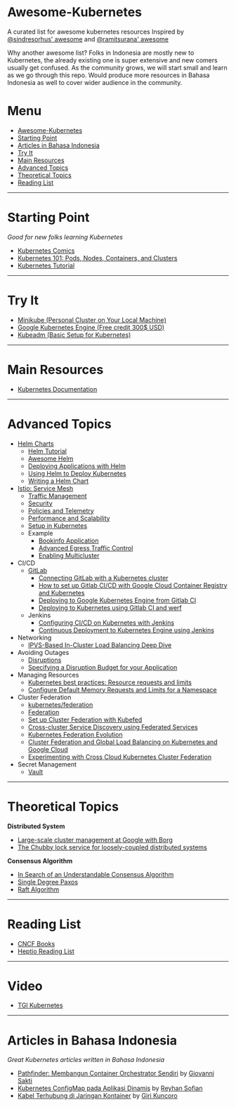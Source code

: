 # Awesome-Kubernetes

A curated list for awesome kubernetes resources
Inspired by [@sindresorhus' awesome](https://github.com/sindresorhus/awesome) and [@ramitsurana' awesome](https://github.com/ramitsurana/awesome-kubernetes)

Why another awesome list? Folks in Indonesia are mostly new to Kubernetes, the already existing one is super extensive and new comers usually get confused. As the community grows, we will start small and learn as we go through this repo. Would produce more resources in Bahasa Indonesia as well to cover wider audience in the community.

# Menu

- [Awesome-Kubernetes](#awesome-kubernetes)
- [Starting Point](#starting-point)
- [Articles in Bahasa Indonesia](#articles-in-bahasa-indonesia)
- [Try It](#try-it)
- [Main Resources](#main-resources)
- [Advanced Topics](#advanced-topics)
- [Theoretical Topics](#theoretical-topics)
- [Reading List](#reading-list)

---

# Starting Point

_Good for new folks learning Kubernetes_

- [Kubernetes Comics](https://cloud.google.com/kubernetes-engine/kubernetes-comic/)
- [Kubernetes 101: Pods, Nodes, Containers, and Clusters](https://medium.com/google-cloud/kubernetes-101-pods-nodes-containers-and-clusters-c1509e409e16)
- [Kubernetes Tutorial](https://kubernetes.io/docs/tutorials/)

---

# Try It

- [Minikube (Personal Cluster on Your Local Machine)](https://kubernetes.io/docs/setup/minikube/)
- [Google Kubernetes Engine (Free credit 300\$ USD)](https://cloud.google.com/free/)
- [Kubeadm (Basic Setup for Kubernetes)](https://labs.play-with-k8s.com)

---

# Main Resources

- [Kubernetes Documentation](https://kubernetes.io/docs/home/)

---

# Advanced Topics

- [Helm Charts](https://helm.sh)
  - [Helm Tutorial](https://github.com/muffin87/helm-tutorial)
  - [Awesome Helm](https://github.com/cdwv/awesome-helm)
  - [Deploying Applications with Helm](https://cloudacademy.com/blog/deploying-kubernetes-applications-with-helm/)
  - [Using Helm to Deploy Kubernetes](https://daemonza.github.io/2017/02/20/using-helm-to-deploy-to-kubernetes/)
  - [Writing a Helm Chart](https://www.influxdata.com/blog/packaged-kubernetes-deployments-writing-helm-chart/)
- [Istio: Service Mesh](https://istio.io/)
  - [Traffic Management](https://istio.io/docs/concepts/traffic-management/)
  - [Security](https://istio.io/docs/concepts/security/)
  - [Policies and Telemetry](https://istio.io/docs/concepts/policies-and-telemetry/)
  - [Performance and Scalability](https://istio.io/docs/concepts/performance-and-scalability/)
  - [Setup in Kubernetes](https://istio.io/docs/setup/kubernetes/)
  - Example
    - [Bookinfo Application](https://istio.io/docs/examples/bookinfo/)
    - [Advanced Egress Traffic Control](https://istio.io/docs/examples/advanced-egress/)
    - [Enabling Multicluster](https://istio.io/docs/examples/multicluster/)
- CI/CD
  - [GitLab](https://about.gitlab.com/solutions/kubernetes/)
    - [Connecting GitLab with a Kubernetes cluster](https://docs.gitlab.com/ee/user/project/clusters/)
    - [How to set up Gitlab CI/CD with Google Cloud Container Registry and Kubernetes](https://medium.com/@davivc/how-to-set-up-gitlab-ci-cd-with-google-cloud-container-registry-and-kubernetes-fa88ab7b1295)
    - [Deploying to Google Kubernetes Engine from Gitlab CI](https://medium.com/john-lewis-software-engineering/deploying-to-google-kubernetes-engine-from-gitlab-ci-feaf51dae0c1)
    - [Deploying to Kubernetes using Gitlab CI and werf](https://werf.io/documentation/guides/gitlab_ci_cd_integration.html)
  - Jenkins
    - [Configuring CI/CD on Kubernetes with Jenkins](https://medium.com/containerum/configuring-ci-cd-on-kubernetes-with-jenkins-89eab7234270)
    - [Continuous Deployment to Kubernetes Engine using Jenkins](https://cloud.google.com/solutions/continuous-delivery-jenkins-kubernetes-engine)
- Networking
  - [IPVS-Based In-Cluster Load Balancing Deep Dive](https://kubernetes.io/blog/2018/07/09/ipvs-based-in-cluster-load-balancing-deep-dive/)
- Avoiding Outages
  - [Disruptions](https://kubernetes.io/docs/concepts/workloads/pods/disruptions/)
  - [Specifying a Disruption Budget for your Application](https://kubernetes.io/docs/tasks/run-application/configure-pdb/)
- Managing Resources
  - [Kubernetes best practices: Resource requests and limits](https://cloud.google.com/blog/products/gcp/kubernetes-best-practices-resource-requests-and-limits)
  - [Configure Default Memory Requests and Limits for a Namespace](https://kubernetes.io/docs/tasks/administer-cluster/manage-resources/)
- Cluster Federation
  - [kubernetes/federation](https://github.com/kubernetes/federation)
  - [Federation](https://kubernetes.io/docs/concepts/cluster-administration/federation/)
  - [Set up Cluster Federation with Kubefed](https://kubernetes.io/docs/tasks/federation/set-up-cluster-federation-kubefed/)
  - [Cross-cluster Service Discovery using Federated Services](https://kubernetes.io/docs/tasks/federation/)
  - [Kubernetes Federation Evolution](https://kubernetes.io/blog/2018/12/12/kubernetes-federation-evolution/)
  - [Cluster Federation and Global Load Balancing on Kubernetes and Google Cloud](https://medium.com/google-cloud/planet-scale-microservices-with-cluster-federation-and-global-load-balancing-on-kubernetes-and-a8e7ef5efa5e)
  - [Experimenting with Cross Cloud Kubernetes Cluster Federation](https://medium.com/google-cloud/experimenting-with-cross-cloud-kubernetes-cluster-federation-dfa99f913d54)
- Secret Management
  - [Vault](https://www.vaultproject.io/)

---

# Theoretical Topics

**Distributed System**

- [Large-scale cluster management at Google with Borg](https://pdos.csail.mit.edu/6.824/papers/borg.pdf)
- [The Chubby lock service for loosely-coupled distributed systems](http://static.googleusercontent.com/media/research.google.com/en//archive/chubby-osdi06.pdf)

**Consensus Algorithm**

- [In Search of an Understandable Consensus Algorithm](web.stanford.edu/~ouster/cgi-bin/papers/raft-atc14)
- [Single Degree Paxos](https://mwhittaker.github.io/blog/single_decree_paxos/)
- [Raft Algorithm](https://ramcloud.stanford.edu/wiki/download/attachments/11370504/raft.pdf)

---

# Reading List

- [CNCF Books](https://github.com/cncf/ambassadors/blob/master/BOOKS.md)
- [Heptio Reading List](https://heptio.com/resources/ebooks/)

---

# Video

- [TGI Kubernetes](https://heptio.com/resources/tgik/)

---

# Articles in Bahasa Indonesia

_Great Kubernetes articles written in Bahasa Indonesia_

- [Pathfinder: Membangun Container Orchestrator Sendiri](https://medium.com/pujanggateknologi/pathfinder-membangun-container-orchestrator-sendiri-634eeeb3a0b) by [Giovanni Sakti](https://twitter.com/giosakti)
- [Kubernetes ConfigMap pada Aplikasi Dinamis](https://medium.com/pujanggateknologi/kubernetes-configmap-pada-aplikasi-dinamis-dce2d38a1040) by [Reyhan Sofian](https://github.com/reyhansofian)
- [Kabel Terhubung di Jaringan Kontainer](https://medium.com/pujanggateknologi/kabel-terhubung-di-jaringan-kontainer-ae46208cde30) by [Giri Kuncoro](https://twitter.com/girikuncoro)
